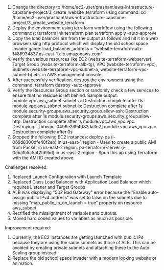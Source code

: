 1. Change the directory to /home/ec2-user/prashant/aws-infrastructure-capstone-project/3_create_website_terraform using command: cd /home/ec2-user/prashant/aws-infrastructure-capstone-project/3_create_website_terraform
2. Deploy the environment using terraform workflow using the following commands:
	terraform init
	terraform plan
	terraform apply -auto-approve
3. Copy the load balancer arn from the output as follows and hit it in a web browser using http protocol which will display the old school space invader game:
	load_balancer_address = "website-terraform-alb-1488934837.us-east-1.elb.amazonaws.com"
4. Verify the various resources like EC2 (website-terraform-webserver), Target Group (website-terraform-alb-tg), VPC (website-terraform-vpc), Subnets (website-terraform-vpc-subnet-a, website-terraform-vpc-subnet-b) etc. in AWS management console.
5. After successfuly verification, destroy the environment using the command:
	terraform destroy -auto-approve
6. Verify the Resources Group section or randomly check a few services to ensure that no residue is left behind. Sample output:
	module.vpc.aws_subnet.subnet-a: Destruction complete after 0s
	module.vpc.aws_subnet.subnet-b: Destruction complete after 1s
	module.security-groups.aws_security_group.allow-ssh: Destruction complete after 1s
	module.security-groups.aws_security_group.allow-http: Destruction complete after 1s
	module.vpc.aws_vpc.vpc: Destroying... [id=vpc-0498e2694d82da3e2]
	module.vpc.aws_vpc.vpc: Destruction complete after 0s
7. Stopped the following EC2 instances:
	deploy-pa (i-069d8300dfe40f2eb) in us-east-1 region - Used to create a public AMI from Packer in us-east-2 region.
	pa-terraform-server (i-0eba1b5c5af2fd95d) in us-east-2 region - Spun this up using Terraform with the AMI ID created above.

Challenges resolved:
1. Replaced Launch Configuration with Launch Template
2. Replaced Class Load Balancer with Application Load Balancer which requires Listener and Target Groups.
3. ALB was displaying "502 Bad Gateway" error because the "Enable auto-assign public IPv4 address" was set to false on the subnets due to missing "map_public_ip_on_launch = true" property on resource aws_subnet.
4. Rectified the misalignment of variables and outputs.
5. Moved hard coded values to variables as much as possible. 

Improvement required:
1. Currently, the EC2 instances are getting launched with public IPs because they are using the same subnets as those of ALB. This can be avoided by creating private subnets and attaching these to the Auto Scaling group instead.
2. Replace the old school space invader with a modern looking website or animation.
